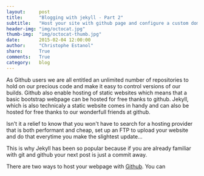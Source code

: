 ```yaml
---
layout:     post
title:      "Blogging with jekyll - Part 2"
subtitle:   "Host your site with github page and configure a custom domain name"
header-img: "img/octocat.jpg"
thumb-img:  "img/octocat-thumb.jpg"
date:       2015-02-04 12:00:00
author:     "Christophe Estanol"
share:      True
comments:   True
category:   blog
---
```


As Github users we are all entitled an unlimited number of repositories to hold on our precious code and make it easy to control versions of our builds.
Github also enable hosting of static websites which means that a basic bootstrap webpage can be hosted for free thanks to github. Jekyll, which is also technicaly a static website comes in handy and can also be hosted for free thanks to our wonderfull friends at github.

Isn't it a relief to know that you won't have to search for a hosting provider that is both performant and cheap, set up an FTP to upload your website and do that everytime you make the slightest update...

This is why Jekyll has been so popular because if you are already familiar with git and github your next post is just a commit away.

There are two ways to host your webpage with [Github](https://pages.github.com/). You can

